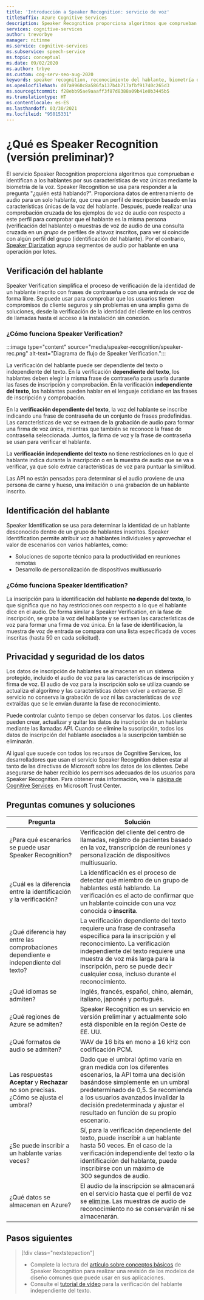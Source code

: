 ```yaml
---
title: 'Introducción a Speaker Recognition: servicio de voz'
titleSuffix: Azure Cognitive Services
description: Speaker Recognition proporciona algoritmos que comprueban e identifican a los hablantes por sus características de voz únicas mediante la biometría de la voz. Speaker Recognition se usa para responder a la pregunta "¿quién está hablando?". En este artículo encontrará información general sobre las ventajas y las funcionalidades del servicio Speaker Recognition.
services: cognitive-services
author: trevorbye
manager: nitinme
ms.service: cognitive-services
ms.subservice: speech-service
ms.topic: conceptual
ms.date: 09/02/2020
ms.author: trbye
ms.custom: cog-serv-seo-aug-2020
keywords: speaker recognition, reconocimiento del hablante, biometría de voz
ms.openlocfilehash: d07a9960c8a586fa137b4b717afbf91740c265d3
ms.sourcegitcommit: f28ebb95ae9aaaff3f87d8388a09b41e0b3445b5
ms.translationtype: HT
ms.contentlocale: es-ES
ms.lasthandoff: 03/30/2021
ms.locfileid: "95015331"
---
```

# <a name="what-is-speaker-recognition-preview"></a>¿Qué es Speaker Recognition (versión preliminar)?

El servicio Speaker Recognition proporciona algoritmos que comprueban e identifican a los hablantes por sus características de voz únicas mediante la biometría de la voz. Speaker Recognition se usa para responder a la pregunta "¿quién está hablando?". Proporciona datos de entrenamiento de audio para un solo hablante, que crea un perfil de inscripción basado en las características únicas de la voz del hablante. Después, puede realizar una comprobación cruzada de los ejemplos de voz de audio con respecto a este perfil para comprobar que el hablante es la misma persona (verificación del hablante) o muestras de voz de audio de una consulta cruzada en un *grupo* de perfiles de altavoz inscritos, para ver si coincide con algún perfil del grupo (identificación del hablante). Por el contrario, [Speaker Diarization](batch-transcription.md#speaker-separation-diarization) agrupa segmentos de audio por hablante en una operación por lotes.

## <a name="speaker-verification"></a>Verificación del hablante

Speaker Verification simplifica el proceso de verificación de la identidad de un hablante inscrito con frases de contraseña o con una entrada de voz de forma libre. Se puede usar para comprobar que los usuarios tienen compromisos de cliente seguros y sin problemas en una amplia gama de soluciones, desde la verificación de la identidad del cliente en los centros de llamadas hasta el acceso a la instalación sin conexión.

### <a name="how-does-speaker-verification-work"></a>¿Cómo funciona Speaker Verification?

:::image type="content" source="media/speaker-recognition/speaker-rec.png" alt-text="Diagrama de flujo de Speaker Verification.":::

La verificación del hablante puede ser dependiente del texto o independiente del texto. En la verificación **dependiente del texto**, los hablantes deben elegir la misma frase de contraseña para usarla durante las fases de inscripción y comprobación. En la verificación **independiente del texto**, los hablantes pueden hablar en el lenguaje cotidiano en las frases de inscripción y comprobación.

En la **verificación dependiente del texto**, la voz del hablante se inscribe indicando una frase de contraseña de un conjunto de frases predefinidas. Las características de voz se extraen de la grabación de audio para formar una firma de voz única, mientras que también se reconoce la frase de contraseña seleccionada. Juntos, la firma de voz y la frase de contraseña se usan para verificar el hablante. 

La **verificación independiente del texto** no tiene restricciones en lo que el hablante indica durante la inscripción o en la muestra de audio que se va a verificar, ya que solo extrae características de voz para puntuar la similitud. 

Las API no están pensadas para determinar si el audio proviene de una persona de carne y hueso, una imitación o una grabación de un hablante inscrito. 

## <a name="speaker-identification"></a>Identificación del hablante

Speaker Identification se usa para determinar la identidad de un hablante desconocido dentro de un grupo de hablantes inscritos. Speaker Identification permite atribuir voz a hablantes individuales y aprovechar el valor de escenarios con varios hablantes, como:

* Soluciones de soporte técnico para la productividad en reuniones remotas 
* Desarrollo de personalización de dispositivos multiusuario

### <a name="how-does-speaker-identification-work"></a>¿Cómo funciona Speaker Identification?

La inscripción para la identificación del hablante **no depende del texto**, lo que significa que no hay restricciones con respecto a lo que el hablante dice en el audio. De forma similar a Speaker Verification, en la fase de inscripción, se graba la voz del hablante y se extraen las características de voz para formar una firma de voz única. En la fase de identificación, la muestra de voz de entrada se compara con una lista especificada de voces inscritas (hasta 50 en cada solicitud).

## <a name="data-security-and-privacy"></a>Privacidad y seguridad de los datos

Los datos de inscripción de hablantes se almacenan en un sistema protegido, incluido el audio de voz para las características de inscripción y firma de voz. El audio de voz para la inscripción solo se utiliza cuando se actualiza el algoritmo y las características deben volver a extraerse. El servicio no conserva la grabación de voz ni las características de voz extraídas que se le envían durante la fase de reconocimiento. 

Puede controlar cuánto tiempo se deben conservar los datos. Los clientes pueden crear, actualizar y quitar los datos de inscripción de un hablante mediante las llamadas API. Cuando se elimine la suscripción, todos los datos de inscripción del hablante asociados a la suscripción también se eliminarán. 

Al igual que sucede con todos los recursos de Cognitive Services, los desarrolladores que usan el servicio Speaker Recognition deben estar al tanto de las directivas de Microsoft sobre los datos de los clientes. Debe asegurarse de haber recibido los permisos adecuados de los usuarios para Speaker Recognition. Para obtener más información, vea la  [página de Cognitive Services](https://azure.microsoft.com/support/legal/cognitive-services-compliance-and-privacy/)  en Microsoft Trust Center. 

## <a name="common-questions-and-solutions"></a>Preguntas comunes y soluciones

| Pregunta | Solución |
|---------|----------|
| ¿Para qué escenarios se puede usar Speaker Recognition? | Verificación del cliente del centro de llamadas, registro de pacientes basado en la voz, transcripción de reuniones y personalización de dispositivos multiusuario.|
| ¿Cuál es la diferencia entre la identificación y la verificación? | La identificación es el proceso de detectar qué miembro de un grupo de hablantes está hablando. La verificación es el acto de confirmar que un hablante coincide con una voz conocida o **inscrita**.|
| ¿Qué diferencia hay entre las comprobaciones dependiente e independiente del texto? | La verificación dependiente del texto requiere una frase de contraseña específica para la inscripción y el reconocimiento. La verificación independiente del texto requiere una muestra de voz más larga para la inscripción, pero se puede decir cualquier cosa, incluso durante el reconocimiento.|
| ¿Qué idiomas se admiten? | Inglés, francés, español, chino, alemán, italiano, japonés y portugués. |
| ¿Qué regiones de Azure se admiten? | Speaker Recognition es un servicio en versión preliminar y actualmente solo está disponible en la región Oeste de EE. UU.|
| ¿Qué formatos de audio se admiten? | WAV de 16 bits en mono a 16 kHz con codificación PCM. |
| Las respuestas **Aceptar** y **Rechazar** no son precisas. ¿Cómo se ajusta el umbral? | Dado que el umbral óptimo varía en gran medida con los diferentes escenarios, la API toma una decisión basándose simplemente en un umbral predeterminado de 0,5. Se recomienda a los usuarios avanzados invalidar la decisión predeterminada y ajustar el resultado en función de su propio escenario. |
| ¿Se puede inscribir a un hablante varias veces? | Sí, para la verificación dependiente del texto, puede inscribir a un hablante hasta 50 veces. En el caso de la verificación independiente del texto o la identificación del hablante, puede inscribirse con un máximo de 300 segundos de audio. |
| ¿Qué datos se almacenan en Azure? | El audio de la inscripción se almacenará en el servicio hasta que el perfil de voz se [elimine](./get-started-speaker-recognition.md#deleting-voice-profile-enrollments). Las muestras de audio de reconocimiento no se conservarán ni se almacenarán. |

## <a name="next-steps"></a>Pasos siguientes

> [!div class="nextstepaction"]
> * Complete la lectura del [artículo sobre conceptos básicos](./get-started-speaker-recognition.md) de Speaker Recognition para realizar una revisión de los modelos de diseño comunes que puede usar en sus aplicaciones.
> * Consulte el [tutorial de vídeo](https://azure.microsoft.com/resources/videos/speaker-recognition-text-independent-verification-developer-tutorial/) para la verificación del hablante independiente del texto.
